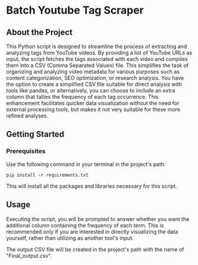 # Batch Youtube Tag Scraper

## About the Project

This Python script is designed to streamline the process of extracting and analyzing tags from YouTube videos. By providing a list of YouTube URLs as input, the script fetches the tags associated with each video and compiles them into a CSV (Comma Separated Values) file. This simplifies the task of organizing and analyzing video metadata for various purposes such as content categorization, SEO optimization, or research analysis. You have the option to create a simplified CSV file suitable for direct analysis with tools like pandas, or alternatively, you can choose to include an extra column that tallies the frequency of each tag occurrence. This enhancement facilitates quicker data visualization without the need for external processing tools, but makes it not very suitable for these more refined analyses.

## Getting Started

### Prerequisites

Use the following command in your terminal in the project's path:

```pip install -r requirements.txt```

 This will install all the packages and libraries necessary for this script.

## Usage

Executing the script, you will be prompted to answer whether you want the additional column containing the frequency of each term. This is recommended only if you are interested in directly visualizing the data yourself, rather than utilizing as another tool's input.

The output CSV file will be created in the project's path with the name of "Final_output.csv".